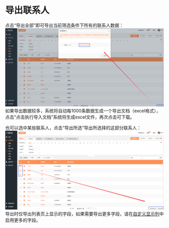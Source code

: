 # 导出联系人

点击“导出全部”即可导出当前筛选条件下所有的联系人数据：![](/assets/lix导出全部6.png)如果导出数据较多，系统将自动每1000条数据生成一个导出文档（excel格式），点击“点击执行导入文档”系统将生成excel文件，再次点击可下载。

也可以选中某些联系人，点击“导出所选”导出所选择的这部分联系人：![](/assets/lix导出所选6.png)导出时仅导出列表页上显示的字段，如果需要导出更多字段，请在[自定义显示列](/chapter1/zi-ding-yi-xian-shi-lie.md)中启用更多的字段。

